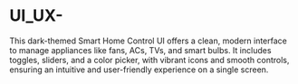 # UI_UX-
This dark-themed Smart Home Control UI offers a clean, modern interface to manage appliances like fans, ACs, TVs, and smart bulbs. It includes toggles, sliders, and a color picker, with vibrant icons and smooth controls, ensuring an intuitive and user-friendly experience on a single screen.
